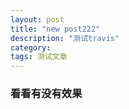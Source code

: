 ```yaml
---
layout: post
title: "new post222"
description: "测试travis"
category: 
tags: 测试文章
---
```


### 看看有没有效果
